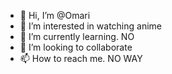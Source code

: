 - 👋 Hi, I’m @Omari
- 👀 I’m interested in watching anime
- 🌱 I’m currently learning. NO
- 💞️ I’m looking to collaborate
- 📫 How to reach me. NO WAY

<!---
T1erin/T1erin is a ✨ special ✨ repository because its `README.md` (this file) appears on your GitHub profile.
You can click the Preview link to take a look at your changes.
--->
